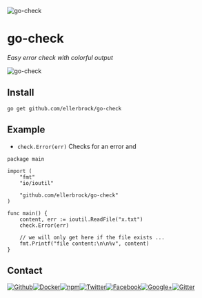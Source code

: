 ![go-check](https://github.frapsoft.com/top/awesome-go.png)

# go-check

_Easy error check with colorful output_

![go-check](https://github.frapsoft.com/top/go-check.png)

## Install

`go get github.com/ellerbrock/go-check`

## Example

- `check.Error(err)` Checks for an error and

```
package main

import (
	"fmt"
	"io/ioutil"

	"github.com/ellerbrock/go-check"
)

func main() {
	content, err := ioutil.ReadFile("x.txt")
	check.Error(err)
	
	// we will only get here if the file exists ...
	fmt.Printf("file content:\n\n%v", content)
}
```

##  Contact

[![Github](https://github.frapsoft.com/social/github.png)](https://github.com/ellerbrock/)[![Docker](https://github.frapsoft.com/social/docker.png)](https://hub.docker.com/u/ellerbrock/)[![npm](https://github.frapsoft.com/social/npm.png)](https://www.npmjs.com/~ellerbrock)[![Twitter](https://github.frapsoft.com/social/twitter.png)](https://twitter.com/frapsoft/)[![Facebook](https://github.frapsoft.com/social/facebook.png)](https://www.facebook.com/frapsoft/)[![Google+](https://github.frapsoft.com/social/google-plus.png)](https://plus.google.com/116540931335841862774)[![Gitter](https://github.frapsoft.com/social/gitter.png)](https://gitter.im/frapsoft/frapsoft/)